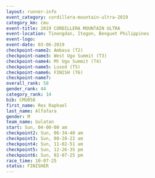 ```yaml
---
layout: runner-info 
event_category: cordillera-mountain-ultra-2019 
category_km: cmu 
event-title: 2019 CORDILLERA MOUNTAIN ULTRA 
event-location: Tinongdan, Itogon, Benguet Philippines 
event-logo: 
event-date: 03-06-2019 
checkpoint-name2: Ambasa (T2) 
checkpoint-name3: West Ugo Summit (T3) 
checkpoint-name4: Mt Ugo Summit (T4) 
checkpoint-name5: Lusod (T5) 
checkpoint-name6: FINISH (T6) 
checkpoint-name7: 
overall_rank: 58
gender_rank: 44
category_rank: 14
bib: CMU058
first_name: Rex Raphael
last_name: Alfafara
gender: M
team_name: Gulatan
start: Sun, 04-00-00 am
checkpoint2: Sun, 06-34-40 am
checkpoint3: Sun, 08-28-22 am
checkpoint4: Sun, 11-02-51 am
checkpoint5: Sun, 12-26-35 pm
checkpoint6: Sun, 02-07-25 pm
race_time: 10-07-25
status: FINISHER
---
```


